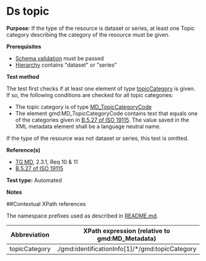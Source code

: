 # Ds topic

**Purpose**: If the type of the resource is dataset or series, at least one Topic category describing the category of the resource must be given.

**Prerequisites**
* [Schema validation](schema-validation.md) must be passed
* [Hierarchy](hierarchy.md) contains "dataset" or "series"

**Test method**

The test first checks if at least one element of type [topicCategory](#topic) is given. If so, the following conditions are checked for all topic categories:
*	The topic category is of type [MD_TopicCategoryCode](#topic)
*	The element gmd:MD_TopicCategoryCode contains text that equals one of the categories given in [B.5.27 of ISO 19115](http://inspire.ec.europa.eu/metadata-codelist/TopicCategory).
The value saved in the XML metadata element shall be a language neutral name.

If the type of the resource was not dataset or series, this test is omitted.

**Reference(s)**	 

* [TG MD](./README.md#ref_TG_MD), 2.3.1, Req 10 & 11
* [B.5.27 of ISO 19115](http://inspire.ec.europa.eu/metadata-codelist/TopicCategory)

**Test type:** Automated

**Notes**

##Contextual XPath references

The namespace prefixes used as described in [README.md](./README.md#namespaces).

Abbreviation                                   |  XPath expression (relative to gmd:MD_Metadata)
-----------------------------------------------| -------------------------------------------------------------------------
<a name="topic"></a> topicCategory  | ./gmd:identificationInfo[1]/*/gmd:topicCategory
